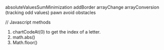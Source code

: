 absoluteValuesSumMinimization
addBorder
arrayChange
arrayConversion (tracking odd values)
pawn
avoid obstacles



// Javascript methods
1. chartCodeAt(0) to get the index of a letter.
2. math.abs()
3. Math.floor()